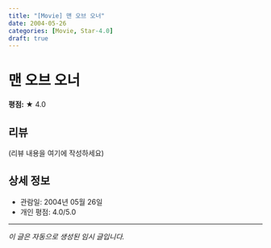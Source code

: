 ```yaml
---
title: "[Movie] 맨 오브 오너"
date: 2004-05-26
categories: [Movie, Star-4.0]
draft: true
---
```


# 맨 오브 오너

**평점:** ★ 4.0

## 리뷰

(리뷰 내용을 여기에 작성하세요)

## 상세 정보

- 관람일: 2004년 05월 26일
- 개인 평점: 4.0/5.0

---

*이 글은 자동으로 생성된 임시 글입니다.*
